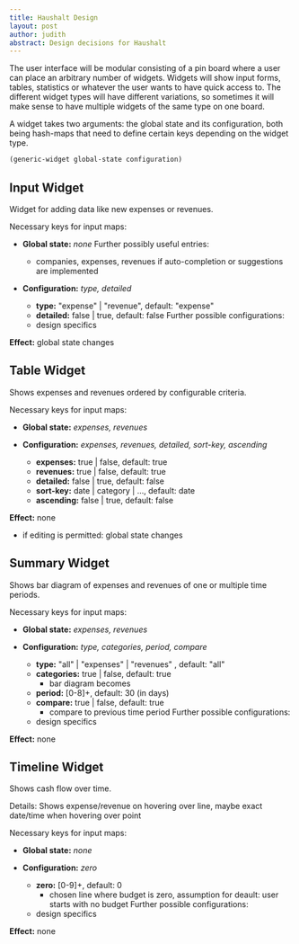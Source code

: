 ```yaml
---
title: Haushalt Design
layout: post
author: judith
abstract: Design decisions for Haushalt
---
```


The user interface will be modular consisting of a pin board where a user can place an arbitrary number of widgets. Widgets will show input forms, tables, statistics or whatever the user wants to have quick access to. The different widget types will have different variations, so sometimes it will make sense to have multiple widgets of the same type on one board.

A widget takes two arguments: the global state and its configuration, both being hash-maps that need to define certain keys depending on the widget type.


```clojure
(generic-widget global-state configuration)
```

## Input Widget
Widget for adding data like new expenses or revenues.

Necessary keys for input maps:
- **Global state:** _none_
  Further possibly useful entries:
  - companies, expenses, revenues if auto-completion or suggestions are implemented

- **Configuration:** _type, detailed_
  - **type:** "expense" | "revenue", default: "expense"
  - **detailed:** false | true, default: false
  Further possible configurations:
  - design specifics

**Effect:** global state changes

## Table Widget
Shows expenses and revenues ordered by configurable criteria.

Necessary keys for input maps:
- **Global state:** _expenses, revenues_

- **Configuration:** _expenses, revenues, detailed, sort-key, ascending_
  - **expenses:** true | false, default: true
  - **revenues:** true | false, default: true
  - **detailed:** false | true, default: false
  - **sort-key:** date | category | ..., default: date
  - **ascending:** false | true, default: false

**Effect:** none
- if editing is permitted: global state changes

## Summary Widget
Shows bar diagram of expenses and revenues of one or multiple time periods.

Necessary keys for input maps:
- **Global state:** _expenses, revenues_

- **Configuration:** _type, categories, period, compare_
  - **type:** "all" | "expenses" | "revenues" , default: "all"
  - **categories:** true | false, default: true
    - bar diagram becomes
  - **period:** [0-8]+, default: 30 (in days)
  - **compare:** true | false, default: true
    - compare to previous time period
  Further possible configurations:
  - design specifics

**Effect:** none

## Timeline Widget
Shows cash flow over time.

Details:
Shows expense/revenue on hovering over line, maybe exact date/time when hovering over point

Necessary keys for input maps:
- **Global state:** _none_

- **Configuration:** _zero_
  - **zero:** [0-9]+, default: 0
    - chosen line where budget is zero, assumption for deault: user starts with no budget
  Further possible configurations:
  - design specifics

**Effect:** none
